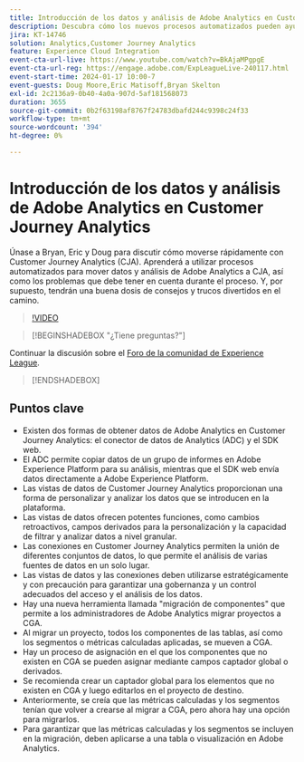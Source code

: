 ```yaml
---
title: Introducción de los datos y análisis de Adobe Analytics en Customer Journey Analytics
description: Descubra cómo los nuevos procesos automatizados pueden ayudarle a mover sus datos y análisis de Adobe Analytics a Adobe Customer Journey Analytics.
jira: KT-14746
solution: Analytics,Customer Journey Analytics
feature: Experience Cloud Integration
event-cta-url-live: https://www.youtube.com/watch?v=BkAjaMPgpgE
event-cta-url-reg: https://engage.adobe.com/ExpLeagueLive-240117.html
event-start-time: 2024-01-17 10:00-7
event-guests: Doug Moore,Eric Matisoff,Bryan Skelton
exl-id: 2c2136a9-0b40-4a0a-907d-5af181568073
duration: 3655
source-git-commit: 0b2f63198af8767f24783dbafd244c9398c24f33
workflow-type: tm+mt
source-wordcount: '394'
ht-degree: 0%

---
```


# Introducción de los datos y análisis de Adobe Analytics en Customer Journey Analytics

Únase a Bryan, Eric y Doug para discutir cómo moverse rápidamente con Customer Journey Analytics (CJA). Aprenderá a utilizar procesos automatizados para mover datos y análisis de Adobe Analytics a CJA, así como los problemas que debe tener en cuenta durante el proceso. Y, por supuesto, tendrán una buena dosis de consejos y trucos divertidos en el camino.

>[!VIDEO](https://video.tv.adobe.com/v/3426778/?quality=12&learn=on)

>[!BEGINSHADEBOX &quot;¿Tiene preguntas?&quot;]

Continuar la discusión sobre el [Foro de la comunidad de Experience League](https://experienceleaguecommunities.adobe.com/t5/adobe-analytics-discussions/experience-league-live-post-session-discussion-bringing-your/m-p/646093?profile.language=es#M3582).

>[!ENDSHADEBOX]

## Puntos clave

* Existen dos formas de obtener datos de Adobe Analytics en Customer Journey Analytics: el conector de datos de Analytics (ADC) y el SDK web.
* El ADC permite copiar datos de un grupo de informes en Adobe Experience Platform para su análisis, mientras que el SDK web envía datos directamente a Adobe Experience Platform.
* Las vistas de datos de Customer Journey Analytics proporcionan una forma de personalizar y analizar los datos que se introducen en la plataforma.
* Las vistas de datos ofrecen potentes funciones, como cambios retroactivos, campos derivados para la personalización y la capacidad de filtrar y analizar datos a nivel granular.
* Las conexiones en Customer Journey Analytics permiten la unión de diferentes conjuntos de datos, lo que permite el análisis de varias fuentes de datos en un solo lugar.
* Las vistas de datos y las conexiones deben utilizarse estratégicamente y con precaución para garantizar una gobernanza y un control adecuados del acceso y el análisis de los datos.
* Hay una nueva herramienta llamada &quot;migración de componentes&quot; que permite a los administradores de Adobe Analytics migrar proyectos a CGA.
* Al migrar un proyecto, todos los componentes de las tablas, así como los segmentos o métricas calculadas aplicadas, se mueven a CGA.
* Hay un proceso de asignación en el que los componentes que no existen en CGA se pueden asignar mediante campos captador global o derivados.
* Se recomienda crear un captador global para los elementos que no existen en CGA y luego editarlos en el proyecto de destino.
* Anteriormente, se creía que las métricas calculadas y los segmentos tenían que volver a crearse al migrar a CGA, pero ahora hay una opción para migrarlos.
* Para garantizar que las métricas calculadas y los segmentos se incluyen en la migración, deben aplicarse a una tabla o visualización en Adobe Analytics.

